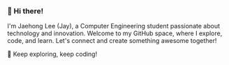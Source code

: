 ### 👋 Hi there!

I'm Jaehong Lee (Jay), a Computer Engineering student passionate about technology and innovation. Welcome to my GitHub space, where I explore, code, and learn. Let's connect and create something awesome together!

🚀 Keep exploring, keep coding!

<!--
**jayhonglee/jayhonglee** is a ✨ _special_ ✨ repository because its `README.md` (this file) appears on your GitHub profile.

Here are some ideas to get you started:

- 🔭 I’m currently working on ...
- 🌱 I’m currently learning ...
- 👯 I’m looking to collaborate on ...
- 🤔 I’m looking for help with ...
- 💬 Ask me about ...
- 📫 How to reach me: ...
- 😄 Pronouns: ...
- ⚡ Fun fact: ...
-->
